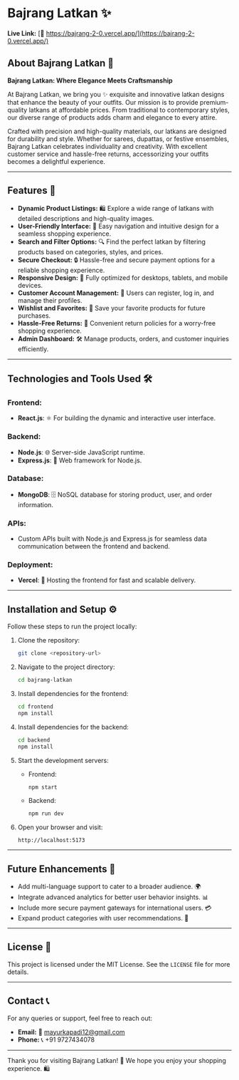 # Bajrang Latkan ✨

**Live Link:** [🔗 https://bajrang-2-0.vercel.app/](https://bajrang-2-0.vercel.app/)

## About Bajrang Latkan 🌟

**Bajrang Latkan: Where Elegance Meets Craftsmanship**

At Bajrang Latkan, we bring you ✨ exquisite and innovative latkan designs that enhance the beauty of your outfits. Our mission is to provide premium-quality latkans at affordable prices. From traditional to contemporary styles, our diverse range of products adds charm and elegance to every attire.

Crafted with precision and high-quality materials, our latkans are designed for durability and style. Whether for sarees, dupattas, or festive ensembles, Bajrang Latkan celebrates individuality and creativity. With excellent customer service and hassle-free returns, accessorizing your outfits becomes a delightful experience.

---

## Features 💎

- **Dynamic Product Listings:** 🛍️ Explore a wide range of latkans with detailed descriptions and high-quality images.
- **User-Friendly Interface:** 🎨 Easy navigation and intuitive design for a seamless shopping experience.
- **Search and Filter Options:** 🔍 Find the perfect latkan by filtering products based on categories, styles, and prices.
- **Secure Checkout:** 🔒 Hassle-free and secure payment options for a reliable shopping experience.
- **Responsive Design:** 📱 Fully optimized for desktops, tablets, and mobile devices.
- **Customer Account Management:** 👤 Users can register, log in, and manage their profiles.
- **Wishlist and Favorites:** 💖 Save your favorite products for future purchases.
- **Hassle-Free Returns:** 🔄 Convenient return policies for a worry-free shopping experience.
- **Admin Dashboard:** 🛠️ Manage products, orders, and customer inquiries efficiently.

---

## Technologies and Tools Used 🛠️

### Frontend:
- **React.js**: ⚛️ For building the dynamic and interactive user interface.

### Backend:
- **Node.js**: 🌐 Server-side JavaScript runtime.
- **Express.js**: 🚀 Web framework for Node.js.

### Database:
- **MongoDB**: 🗄️ NoSQL database for storing product, user, and order information.

### APIs:
- Custom APIs built with Node.js and Express.js for seamless data communication between the frontend and backend.

### Deployment:
- **Vercel**: 🚀 Hosting the frontend for fast and scalable delivery.

---

## Installation and Setup ⚙️

Follow these steps to run the project locally:

1. Clone the repository:
   ```bash
   git clone <repository-url>
   ```

2. Navigate to the project directory:
   ```bash
   cd bajrang-latkan
   ```

3. Install dependencies for the frontend:
   ```bash
   cd frontend
   npm install
   ```

4. Install dependencies for the backend:
   ```bash
   cd backend
   npm install
   ```

5. Start the development servers:
   - Frontend:
     ```bash
     npm start
     ```
   - Backend:
     ```bash
     npm run dev
     ```

6. Open your browser and visit:
   ```
   http://localhost:5173
   ```

---

## Future Enhancements 🚀

- Add multi-language support to cater to a broader audience. 🌍
- Integrate advanced analytics for better user behavior insights. 📊
- Include more secure payment gateways for international users. 💳
- Expand product categories with user recommendations. 🎯

---

## License 📜

This project is licensed under the MIT License. See the `LICENSE` file for more details.

---

## Contact 📞

For any queries or support, feel free to reach out:

- **Email:** 📧 mayurkapadi12@gmail.com
- **Phone:** 📞 +91 9727434078

---

Thank you for visiting Bajrang Latkan! 🌸 We hope you enjoy your shopping experience. 🛍️
